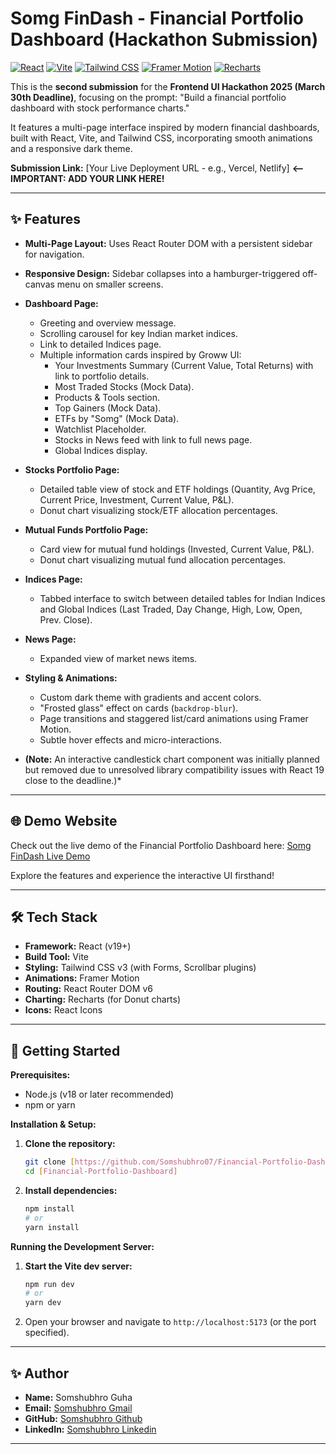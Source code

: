 # Somg FinDash - Financial Portfolio Dashboard (Hackathon Submission)

[![React](https://img.shields.io/badge/React-19+-blue?logo=react&logoColor=white)](https://reactjs.org/) [![Vite](https://img.shields.io/badge/Vite-%5E5.0.0-blueviolet?logo=vite&logoColor=white)](https://vitejs.dev/) [![Tailwind CSS](https://img.shields.io/badge/Tailwind_CSS-3+-cyan?logo=tailwind-css&logoColor=white)](https://tailwindcss.com/) [![Framer Motion](https://img.shields.io/badge/Framer_Motion-+-purple?logo=framer&logoColor=white)](https://www.framer.com/motion/) [![Recharts](https://img.shields.io/badge/Recharts-charts-orange)](https://recharts.org/)

This is the **second submission** for the **Frontend UI Hackathon 2025 (March 30th Deadline)**, focusing on the prompt: "Build a financial portfolio dashboard with stock performance charts."

It features a multi-page interface inspired by modern financial dashboards, built with React, Vite, and Tailwind CSS, incorporating smooth animations and a responsive dark theme.

**Submission Link:** [Your Live Deployment URL - e.g., Vercel, Netlify] **<-- IMPORTANT: ADD YOUR LINK HERE!**

---

## ✨ Features

* **Multi-Page Layout:** Uses React Router DOM with a persistent sidebar for navigation.
* **Responsive Design:** Sidebar collapses into a hamburger-triggered off-canvas menu on smaller screens.
* **Dashboard Page:**
    * Greeting and overview message.
    * Scrolling carousel for key Indian market indices.
    * Link to detailed Indices page.
    * Multiple information cards inspired by Groww UI:
        * Your Investments Summary (Current Value, Total Returns) with link to portfolio details.
        * Most Traded Stocks (Mock Data).
        * Products & Tools section.
        * Top Gainers (Mock Data).
        * ETFs by "Somg" (Mock Data).
        * Watchlist Placeholder.
        * Stocks in News feed with link to full news page.
        * Global Indices display.
* **Stocks Portfolio Page:**
    * Detailed table view of stock and ETF holdings (Quantity, Avg Price, Current Price, Investment, Current Value, P&L).
    * Donut chart visualizing stock/ETF allocation percentages.
* **Mutual Funds Portfolio Page:**
    * Card view for mutual fund holdings (Invested, Current Value, P&L).
    * Donut chart visualizing mutual fund allocation percentages.
* **Indices Page:**
    * Tabbed interface to switch between detailed tables for Indian Indices and Global Indices (Last Traded, Day Change, High, Low, Open, Prev. Close).
* **News Page:**
    * Expanded view of market news items.
* **Styling & Animations:**
    * Custom dark theme with gradients and accent colors.
    * "Frosted glass" effect on cards (`backdrop-blur`).
    * Page transitions and staggered list/card animations using Framer Motion.
    * Subtle hover effects and micro-interactions.

* **(Note:** An interactive candlestick chart component was initially planned but removed due to unresolved library compatibility issues with React 19 close to the deadline.)*

---

## 🌐 Demo Website

Check out the live demo of the Financial Portfolio Dashboard here: [Somg FinDash Live Demo](https://financial-portfolio-dashboard.onrender.com/)

Explore the features and experience the interactive UI firsthand!


---

## 🛠️ Tech Stack

* **Framework:** React (v19+)
* **Build Tool:** Vite
* **Styling:** Tailwind CSS v3 (with Forms, Scrollbar plugins)
* **Animations:** Framer Motion
* **Routing:** React Router DOM v6
* **Charting:** Recharts (for Donut charts)
* **Icons:** React Icons

---

## 🚀 Getting Started

**Prerequisites:**

* Node.js (v18 or later recommended)
* npm or yarn

**Installation & Setup:**

1.  **Clone the repository:**
    ```bash
    git clone [https://github.com/Somshubhro07/Financial-Portfolio-Dashboard]
    cd [Financial-Portfolio-Dashboard]
    ```
2.  **Install dependencies:**
    ```bash
    npm install
    # or
    yarn install
    ```

**Running the Development Server:**

1.  **Start the Vite dev server:**
    ```bash
    npm run dev
    # or
    yarn dev
    ```
2.  Open your browser and navigate to `http://localhost:5173` (or the port specified).

---

## ✨ Author

* **Name:** Somshubhro Guha
* **Email:** [Somshubhro Gmail](guha.somshubhro07@gmail.com)
* **GitHub:** [Somshubhro Github](https://github.com/Somshubhro07/)
* **LinkedIn:** [Somshubhro Linkedin](https://www.linkedin.com/in/somshubhro-guha-46b892272/)

---